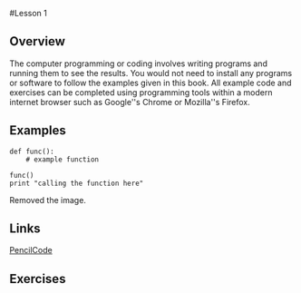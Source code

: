 #Lesson 1

## Overview

The computer programming or coding involves writing programs and running them to see the results. You would not need to install any programs or software to follow the examples given in this book. All example code and exercises can be completed using programming tools within a modern internet browser such as Google''s Chrome or Mozilla''s Firefox.

## Examples

    def func():
        # example function
    
    func()
    print "calling the function here"


Removed the image.

## Links

[PencilCode](http://www.pencilcode.net)

## Exercises



